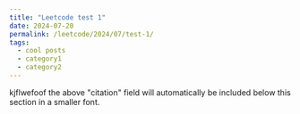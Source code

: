 ```yaml
---
title: "Leetcode test 1"
date: 2024-07-20
permalink: /leetcode/2024/07/test-1/
tags:
  - cool posts
  - category1
  - category2
---
```


kjflwefoof the above "citation" field will automatically be included below this section in a smaller font.